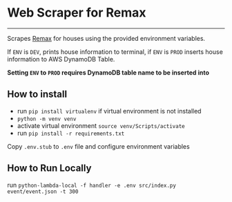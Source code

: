 # Web Scraper for Remax

---

Scrapes [Remax](https://www.remax.ca/) for houses using the provided environment variables.

If `ENV` is `DEV`, prints house information to terminal, if `ENV` is `PROD` inserts house information to AWS DynamoDB Table.

**Setting `ENV` to `PROD` requires DynamoDB table name to be inserted into**

## How to install

- run `pip install virtualenv` if virtual environment is not installed
- `python -m venv venv`
- activate virtual environment `source venv/Scripts/activate`
- run `pip install -r requirements.txt`

Copy `.env.stub` to `.env` file and configure environment variables

## How to Run Locally

run `python-lambda-local -f handler -e .env src/index.py event/event.json -t 300`
